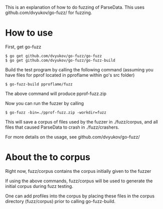 This is an explanation of how to do fuzzing of ParseData. This uses github.com/dvyukov/go-fuzz/ for fuzzing.

# How to use
First, get go-fuzz 
```
$ go get github.com/dvyukov/go-fuzz/go-fuzz
$ go get github.com/dvyukov/go-fuzz/go-fuzz-build
```

Build the test program by calling the following command 
(assuming you have files for pprof located in pproflame within go's src folder)

```
$ go-fuzz-build pproflame/fuzz
```
The above command will produce pprof-fuzz.zip 


Now you can run the fuzzer by calling

```
$ go-fuzz -bin=./pprof-fuzz.zip -workdir=fuzz
```

This will save a corpus of files used by the fuzzer in ./fuzz/corpus, and
all files that caused ParseData to crash in ./fuzz/crashers.

For more details on the usage, see github.com/dvyukov/go-fuzz/

# About the to corpus

Right now, fuzz/corpus contains the corpus initially given to the fuzzer

If using the above commands, fuzz/corpus will be used to generate the initial corpus during fuzz testing.

One can add profiles into the corpus by placing these files in the corpus directory (fuzz/corpus)
prior to calling go-fuzz-build.
